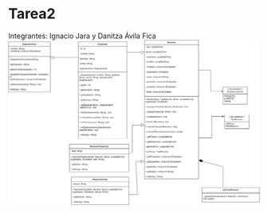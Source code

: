 # Tarea2
Integrantes: Ignacio Jara y Danitza Ávila Fica
![Imagen diagrama UML](Tarea/ReunionUML.drawio.jpg)